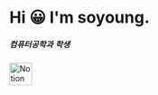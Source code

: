 # Hi 😀 I'm soyoung.
<h5 style="font-size: 14px; font-family: Arial, sans-serif;">컴퓨터공학과 학생</h5>
<a href="https://www.notion.so/9bb47da5dd9048f9909103ed9ec9f149">
    <img src="https://upload.wikimedia.org/wikipedia/commons/e/e9/Notion-logo.svg" alt="Notion" style="width: 40px; height: 40px;">
</a>


